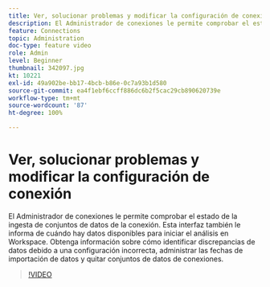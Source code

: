 ```yaml
---
title: Ver, solucionar problemas y modificar la configuración de conexión
description: El Administrador de conexiones le permite comprobar el estado de la ingesta de conjuntos de datos de la conexión. Esta interfaz también le informa de cuándo hay datos disponibles para iniciar el análisis en Workspace.
feature: Connections
topic: Administration
doc-type: feature video
role: Admin
level: Beginner
thumbnail: 342097.jpg
kt: 10221
exl-id: 49a902be-bb17-4bcb-b86e-0c7a93b1d580
source-git-commit: ea4f1ebf6ccff886dc6b2f5cac29cb890620739e
workflow-type: tm+mt
source-wordcount: '87'
ht-degree: 100%

---
```


# Ver, solucionar problemas y modificar la configuración de conexión

El Administrador de conexiones le permite comprobar el estado de la ingesta de conjuntos de datos de la conexión. Esta interfaz también le informa de cuándo hay datos disponibles para iniciar el análisis en Workspace. Obtenga información sobre cómo identificar discrepancias de datos debido a una configuración incorrecta, administrar las fechas de importación de datos y quitar conjuntos de datos de conexiones.

>[!VIDEO](https://video.tv.adobe.com/v/342097/?quality=12&learn=on)
